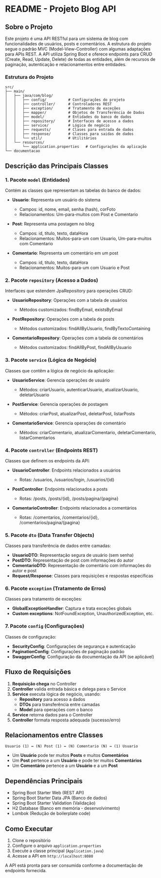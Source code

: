 # README - Projeto Blog API

## Sobre o Projeto

Este projeto é uma API RESTful para um sistema de blog com funcionalidades de usuários, posts e comentários. A estrutura do projeto  segue o padrão MVC (Model-View-Controller) com algumas adaptações para APIs REST. A API utiliza Spring Boot e oferece endpoints para CRUD (Create, Read, Update, Delete) de todas as entidades, além de recursos de paginação, autenticação e relacionamentos entre entidades.

### Estrutura do Projeto

```
src/
├── main/
│   ├── java/com/blog/
│   │   ├── config/          # Configurações do projeto
│   │   ├── controller/      # Controladores REST
│   │   ├── exception/       # Tratamento de exceções
│   │   ├── mapper/          # Objetos de Transferência de Dados
│   │   ├── model/           # Entidades do banco de dados
│   │   ├── repository/      # Interfaces de acesso a dados
│   │   ├── service/         # Lógica de negócio
│   │   ├── requests/        # Clases para entrada de dados
│   │   ├── response/        # Classes para saidas de dados
│   │   └── util/            # Utilitários
│   └── resources/
│       └── application.properties   # Configurações da aplicação
└── documentacao
```

## Descrição das Principais Classes

### 1. Pacote `model` (Entidades)

Contém as classes que representam as tabelas do banco de dados:

- **Usuario**: Representa um usuário do sistema
  - Campos: id, nome, email, senha (hash), corFoto
  - Relacionamentos: Um-para-muitos com Post e Comentario

- **Post**: Representa uma postagem no blog
  - Campos: id, titulo, texto, dataHora
  - Relacionamentos: Muitos-para-um com Usuario, Um-para-muitos com Comentario

- **Comentario**: Representa um comentário em um post
  - Campos: id, titulo, texto, dataHora
  - Relacionamentos: Muitos-para-um com Usuario e Post

### 2. Pacote `repository` (Acesso a Dados)

Interfaces que estendem JpaRepository para operações CRUD:

- **UsuarioRepository**: Operações com a tabela de usuários
  - Métodos customizados: findByEmail, existsByEmail

- **PostRepository**: Operações com a tabela de posts
  - Métodos customizados: findAllByUsuario, findByTextoContaining

- **ComentarioRepository**: Operações com a tabela de comentários
  - Métodos customizados: findAllByPost, findAllByUsuario

### 3. Pacote `service` (Lógica de Negócio)

Classes que contêm a lógica de negócio da aplicação:

- **UsuarioService**: Gerencia operações de usuário
  - Métodos: criarUsuario, autenticarUsuario, atualizarUsuario, deletarUsuario

- **PostService**: Gerencia operações de postagem
  - Métodos: criarPost, atualizarPost, deletarPost, listarPosts

- **ComentarioService**: Gerencia operações de comentário
  - Métodos: criarComentario, atualizarComentario, deletarComentario, listarComentarios

### 4. Pacote `controller` (Endpoints REST)

Classes que definem os endpoints da API:

- **UsuarioController**: Endpoints relacionados a usuários
  - Rotas: /usuarios, /usuarios/login, /usuarios/{id}

- **PostController**: Endpoints relacionados a posts
  - Rotas: /posts, /posts/{id}, /posts/pagina/{pagina}

- **ComentarioController**: Endpoints relacionados a comentários
  - Rotas: /comentarios, /comentarios/{id}, /comentarios/pagina/{pagina}

### 5. Pacote `dto` (Data Transfer Objects)

Classes para transferência de dados entre camadas:

- **UsuarioDTO**: Representação segura de usuário (sem senha)
- **PostDTO**: Representação de post com informações do autor
- **ComentarioDTO**: Representação de comentário com informações do autor e post
- **Request/Response**: Classes para requisições e respostas específicas

### 6. Pacote `exception` (Tratamento de Erros)

Classes para tratamento de exceções:

- **GlobalExceptionHandler**: Captura e trata exceções globais
- **Custom exceptions**: NotFoundException, UnauthorizedException, etc.

### 7. Pacote `config` (Configurações)

Classes de configuração:

- **SecurityConfig**: Configurações de segurança e autenticação
- **PaginationConfig**: Configurações de paginação padrão
- **SwaggerConfig**: Configuração da documentação da API (se aplicável)

## Fluxo de Requisições

1. **Requisição chega** no Controller
2. **Controller** valida entrada básica e delega para o Service
3. **Service** executa lógica de negócio, usando:
   - **Repository** para acesso a dados
   - **DTOs** para transferência entre camadas
   - **Model** para operações com o banco
4. **Service** retorna dados para o Controller
5. **Controller** formata resposta adequada (sucesso/erro)

## Relacionamentos entre Classes

```
Usuario (1) ↔ (N) Post (1) ↔ (N) Comentario (N) ↔ (1) Usuario
```

- Um **Usuário** pode ter muitos **Posts** e muitos **Comentários**
- Um **Post** pertence a um **Usuário** e pode ter muitos **Comentários**
- Um **Comentário** pertence a um **Usuário** e a um **Post**

## Dependências Principais

- Spring Boot Starter Web (REST API)
- Spring Boot Starter Data JPA (Banco de dados)
- Spring Boot Starter Validation (Validação)
- H2 Database (Banco em memória - desenvolvimento)
- Lombok (Redução de boilerplate code)

## Como Executar

1. Clone o repositório
2. Configure o arquivo `application.properties`
3. Execute a classe principal (`Application.java`)
4. Acesse a API em `http://localhost:8080`

A API está pronta para ser consumida conforme a documentação de endpoints fornecida.